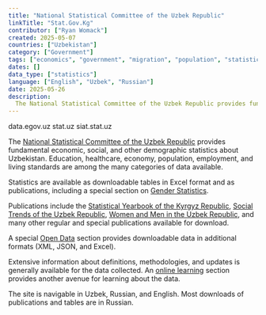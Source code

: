 ```yaml
---
title: "National Statistical Committee of the Uzbek Republic"
linkTitle: "Stat.Gov.Kg"
contributor: ["Ryan Womack"]
created: 2025-05-07
countries: ["Uzbekistan"]
category: ["Government"]
tags: ["economics", "government", "migration", "population", "statistics"]
dates: []
data_type: ["statistics"]
language: ["English", "Uzbek", "Russian"]
date: 2025-05-26
description: 
  The National Statistical Committee of the Uzbek Republic provides fundamental economic, social, and other demographic statistics about Uzbekistan
---
```


data.egov.uz
stat.uz
siat.stat.uz

The [National Statistical Committee of the Uzbek Republic](https://stat.gov.uz) provides fundamental economic, social, and other demographic statistics about Uzbekistan. Education, healthcare, economy, population, employment, and living standards are among the many categories of data available. 

Statistics are available as downloadable tables in Excel format and as publications, including a special section on [Gender Statistics](https://stat.gov.uz/en/gendernaya-statistika/).

Publications include the [Statistical Yearbook of the Kyrgyz Republic](https://stat.gov.uz/en/publications/statisticheskij-ezhegodnik-kyrgyzskoj-respubliki/), [Social Trends of the Uzbek Republic](https://stat.gov.uz/en/publications/publikaciya-socialnye-tendencii-kyrgyzskoj-respubliki/), [Women and Men in the Uzbek Republic](https://stat.gov.uz/en/publications/sbornik-zhenshiny-i-muzhchiny-kyrgyzskoj-respubliki/), and many other regular and special publications available for download.

A special [Open Data](https://stat.gov.uz/en/opendata/) section provides downloadable data in additional formats (XML, JSON, and Excel).

Extensive information about definitions, methodologies, and updates is generally available for the data collected. An [online learning](https://www.stat.gov.uz/ru/rmc/institut/) section provides another avenue for learning about the data.

The site is navigable in Uzbek, Russian, and English. Most downloads of publications and tables are in Russian.
